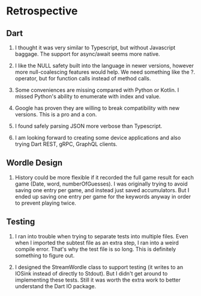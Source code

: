 # Retrospective

## Dart

1. I thought it was very similar to Typescript, but without Javascript baggage.
The support for async/await seems more native.

2. I like the NULL safety built into the language in newer versions,
however more null-coalescing features would help. We need something like the ?.
operator, but for function calls instead of method calls.

3. Some conveniences are missing compared with Python or Kotlin. I missed Python's
ability to enumerate with index and value.

4. Google has proven they are willing to break compatibility with new versions.
This is a pro and a con.

5. I found safely parsing JSON more verbose than Typescript.

6. I am looking forward to creating some device applications and also trying
   Dart REST, gRPC, GraphQL clients.

## Wordle Design

1. History could be more flexible if it recorded the full game result for each
game (Date, word, numberOfGuesses). I was originally trying to avoid saving
one entry per game, and instead just saved accumulators. But I ended up saving 
one entry per game for the keywords anyway in order to prevent playing twice.

## Testing

1. I ran into trouble when trying to separate tests into multiple files. Even when 
I imported the subtest file as an extra step, I ran into a weird compile error. 
That's why the test file is so long. This is definitely something to figure out.

2. I designed the StreamWordle class to support testing (it writes to an IOSink instead 
of directly to Stdout).  But I didn't get around to implementing these tests. Still 
it was worth the extra work to better understand the Dart IO package.